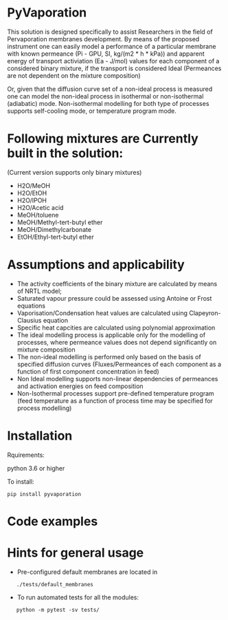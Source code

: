 # PyVaporation

This solution is designed specifically to assist Researchers in the field of Pervaporation membranes development.
By means of the proposed instrument one can easily model a performance of a particular membrane with known permeance (Pi - GPU, SI, kg/(m2 * h * kPa)) and apparent energy of transport activiation (Ea - J/mol) values for each component of a considered binary mixture, if the transport is considered Ideal (Permeances are not dependent on the mixture composition)

Or, given that the diffusion curve set of a non-ideal process is measured one can model the non-ideal process in isothermal or non-isothermal (adiabatic) mode.
Non-isothermal modelling for both type of processes supports self-cooling mode, or temperature program mode.

# Following mixtures are Currently built in the solution:
(Current version supports only binary mixtures)


* H2O/MeOH
* H2O/EtOH
* H2O/IPOH
* H2O/Acetic acid
* MeOH/toluene
* MeOH/Methyl-tert-butyl ether
* MeOH/Dimethylcarbonate
* EtOH/Ethyl-tert-butyl ether


# Assumptions and applicability

* The activity coefficients of the binary mixture are calculated by means of NRTL model;
* Saturated vapour pressure could be assessed using Antoine or Frost equations
* Vaporisation/Condensation heat  values are calculated using Clapeyron-Clausius equation
* Specific heat capcities are calculated using polynomial approximation
* The ideal modelling process is applicable only for the modelling of processes, where permeance values does not depend significantly on mixture composition
* The non-ideal modelling is performed only based on the basis of specified diffusion curves (Fluxes/Permeances of each component as a function of first component concentration in feed)
* Non Ideal modelling supports non-linear dependencies of permeances and activation energies on feed composition 
* Non-Isothermal processes support pre-defined temperature program (feed temperature as a function of process time may be specified for process modelling)

# Installation

Rquirements:

python 3.6 or higher

To install:
```
pip install pyvaporation
```

# Code examples

# Hints for general usage

* Pre-configured default membranes are located in 
```
   ./tests/default_membranes
``` 
* To run automated tests for all the modules: 
```
   python -m pytest -sv tests/
```

